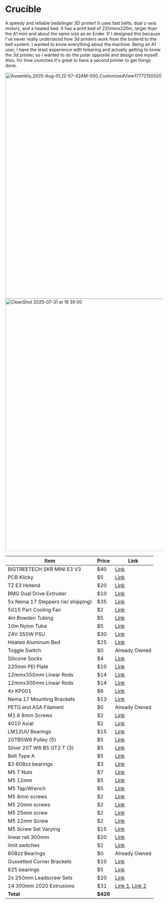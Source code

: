 # Crucible

A speedy and reliable bedslinger 3D printer! It uses fast belts, dual z-axis motors, and a heated bed. It has a print bed of 220mmx220m, larger than the A1 mini and about the same size as an Ender 3!
I designed this because I've never really understood how 3d printers work from the toolend to the belt system. I wanted to know everything about the machine. Being an A1 user, I have the least experience with tinkering and actually getting to know the 3d printer, so I wanted to do the polar opposite and design one myself. Also, for time crunches it's great to have a second printer to get things done.

<img width="1504" height="724" alt="Assembly_2025-Aug-01_12-57-42AM-000_CustomizedView17772150520" src="https://github.com/user-attachments/assets/980a5150-dcb4-4bf2-85a7-a527e68b6e8f" />

<img width="1162" height="808" alt="CleanShot 2025-07-31 at 18 39 00" src="https://github.com/user-attachments/assets/afdba3eb-0d03-4a8a-b21b-d0b6a250b30d" />

| Item                          | Price | Link                                                                                                                                    |
|-------------------------------|-------|-----------------------------------------------------------------------------------------------------------------------------------------|
| BIGTREETECH SKR MINI E3 V3     | $40   | [Link](https://www.aliexpress.us/item/3256807290162168.html)                                                                             |
| PCB Klicky                     | $5    | [Link](aliexpress.us/item/3256804838146070.html)                                                                                        |
| TZ E3 Hotend                   | $20   | [Link](https://www.aliexpress.us/item/3256808266708565.html)                                                                             |
| BMG Dual Drive Extruder        | $10   | [Link](https://www.aliexpress.us/item/3256807120458148.html)                                                                             |
| 5x Nema 17 Steppers (w/ shipping) | $35   | [Link](https://www.omc-stepperonline.com/5pcs-e-series-nema-17-bipolar-42ncm-59-49oz-in-1-5a-42x42x38mm-4-wires-w-1m-cable-connector-5-17he15-1504s) |
| 5015 Part Cooling Fan          | $2    | [Link](https://www.aliexpress.us/item/3256803185681643.html)                                                                             |
| 4m Bowden Tubing               | $5    | [Link](https://www.aliexpress.us/item/3256806780305316.html)                                                                             |
| 10m Nylon Tube                 | $5    | [Link](https://www.aliexpress.us/item/3256807299710543.html)                                                                             |
| 24V 350W PSU                   | $30   | [Link](https://www.amazon.com/MEAN-WELL-LRS-350-24-350-4W-Switchable/dp/B013ETVO12/r)                                                   |
| Heated Aluminum Bed            | $25   | [Link](https://www.aliexpress.us/item/3256805457667532.html?)                                                                           |
| Toggle Switch                 | $0    | Already Owned                                                                                                                           |
| Silicone Socks                | $4    | [Link](https://www.aliexpress.us/item/3256806303310525.html?)                                                                           |
| 220mm PEI Plate               | $10   | [Link](https://www.aliexpress.us/item/3256805383220887.html)                                                                             |
| 12mmx350mm Linear Rods        | $14   | [Link](https://www.amazon.com/12mm-350mm-13-78-inches-Vigorous-Hardened/dp/B0BZQ8X3PG/ref=sr_1_1)                                        |
| 12mmx300mm Linear Rods        | $14   | [Link](https://www.amazon.com/12mm-350mm-13-78-inches-Vigorous-Hardened/dp/B0BZQ8X3PG)                                                  |
| 4x KP001                     | $8    | [Link](https://www.aliexpress.us/item/3256806350789193.html)                                                                             |
| Nema 17 Mounting Brackets     | $13   | [Link](https://www.amazon.com/Stepper-Mounting-Bracket-NEMA23-K-029-57/dp/B0CCJC73D5/)                                                  |
| PETG and ASA Filament          | $0    | Already Owned                                                                                                                           |
| M1.6 8mm Screws               | $2    | [Link](https://www.aliexpress.us/item/3256806488513394.html)                                                                             |
| 4010 Axial                    | $2    | [Link](https://www.aliexpress.us/item/3256803185681643.html)                                                                             |
| LM12UU Bearings               | $15   | [Link](https://www.amazon.com/MELIFE-Bearings-Bushing-Machine-Printer/dp/B0CL3VKRBR/)                                                   |
| 20TB5W6 Pulley (5)            | $5    | [Link](https://www.aliexpress.us/item/2251832595367020.html)                                                                             |
| Silver 20T W6 B5 GT2 T (3)    | $5    | [Link](https://www.aliexpress.us/item/2251832631013486.html)                                                                             |
| Belt Type A                   | $5    | [Link](https://www.aliexpress.us/item/3256801435743795.html)                                                                             |
| $3 608zz bearings            | $3    | [Link](https://www.aliexpress.us/item/3256805324873222.html)                                                                             |
| M5 T Nuts                    | $7    | [Link](https://www.amazon.com/HELIFOUNER-Pieces-2020-Aluminum-Profile/dp/B0B211BNMS/)                                                   |
| M5 12mm                      | $5    | [Link](https://www.aliexpress.us/item/3256806983352954.html)                                                                             |
| M5 Tap/Wrench                | $5    | [Link](https://www.aliexpress.us/item/3256806922184911.html)                                                                             |
| M5 8mm screws                | $2    | [Link](https://www.aliexpress.us/item/3256806983352954.html)                                                                             |
| M5 20mm screws               | $2    | [Link](https://www.aliexpress.us/item/3256806983352954.html)                                                                             |
| M5 25mm screw                | $2    | [Link](https://www.aliexpress.us/item/3256806983352954.html)                                                                             |
| M5 22mm Screw                | $2    | [Link](https://www.aliexpress.us/item/3256806983352954.html)                                                                             |
| M5 Screw Set Varying          | $15   | [Link](https://www.amazon.com/Screws-Assortment-Washers-Assorted-Machine/dp/B0F87TQJSV/)                                                |
| linear rail 300mm            | $20   | [Link](https://www.amazon.com/dp/B097P9PTKP/?th=1)                                                                                       |
| limit switches               | $2    | [Link](https://www.aliexpress.us/item/3256805410237576.html)                                                                             |
| 608zz Bearings               | $0    | Already Owned                                                                                                                           |
| Gussetted Corner Brackets    | $10   | [Link](https://www.amazon.com/Aluminum-Extrusion-Connector-Bracket-Mounting/dp/B0BHLHNHBK/)                                              |
| 625 bearings                 | $5    | [Link](https://www.aliexpress.us/item/3256806840177845.html)                                                                             |
| 2x 250mm Leadscrew Sets      | $20   | [Link](https://www.aliexpress.us/item/3256803866070838.html)                                                                             |
| 14 300mm 2020 Extrusions     | $31   | [Link 1](https://www.amazon.com/Aluminum-Extrusion-European-Standard-Anodized/dp/B0D523MF7F/), [Link 2](https://www.amazon.com/Aluminum-Extrusion-European-Standard-Industrial/dp/B0C9QTZQ3T/) |
| **Total**                   | **$426** |                                                                                                                                         |
